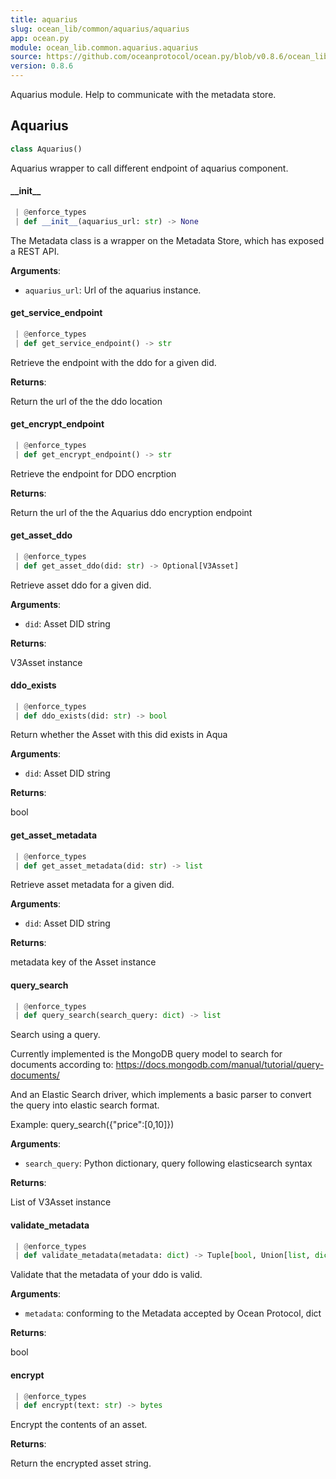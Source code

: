 ```yaml
---
title: aquarius
slug: ocean_lib/common/aquarius/aquarius
app: ocean.py
module: ocean_lib.common.aquarius.aquarius
source: https://github.com/oceanprotocol/ocean.py/blob/v0.8.6/ocean_lib/common/aquarius/aquarius.py
version: 0.8.6
---
```

Aquarius module.
Help to communicate with the metadata store.

## Aquarius

```python
class Aquarius()
```

Aquarius wrapper to call different endpoint of aquarius component.

#### \_\_init\_\_

```python
 | @enforce_types
 | def __init__(aquarius_url: str) -> None
```

The Metadata class is a wrapper on the Metadata Store, which has exposed a REST API.

**Arguments**:

- `aquarius_url`: Url of the aquarius instance.

#### get\_service\_endpoint

```python
 | @enforce_types
 | def get_service_endpoint() -> str
```

Retrieve the endpoint with the ddo for a given did.

**Returns**:

Return the url of the the ddo location

#### get\_encrypt\_endpoint

```python
 | @enforce_types
 | def get_encrypt_endpoint() -> str
```

Retrieve the endpoint for DDO encrption

**Returns**:

Return the url of the the Aquarius ddo encryption endpoint

#### get\_asset\_ddo

```python
 | @enforce_types
 | def get_asset_ddo(did: str) -> Optional[V3Asset]
```

Retrieve asset ddo for a given did.

**Arguments**:

- `did`: Asset DID string

**Returns**:

V3Asset instance

#### ddo\_exists

```python
 | @enforce_types
 | def ddo_exists(did: str) -> bool
```

Return whether the Asset with this did exists in Aqua

**Arguments**:

- `did`: Asset DID string

**Returns**:

bool

#### get\_asset\_metadata

```python
 | @enforce_types
 | def get_asset_metadata(did: str) -> list
```

Retrieve asset metadata for a given did.

**Arguments**:

- `did`: Asset DID string

**Returns**:

metadata key of the Asset instance

#### query\_search

```python
 | @enforce_types
 | def query_search(search_query: dict) -> list
```

Search using a query.

Currently implemented is the MongoDB query model to search for documents according to:
https://docs.mongodb.com/manual/tutorial/query-documents/

And an Elastic Search driver, which implements a basic parser to convert the query into
elastic search format.

Example: query_search({"price":[0,10]})

**Arguments**:

- `search_query`: Python dictionary, query following elasticsearch syntax

**Returns**:

List of V3Asset instance

#### validate\_metadata

```python
 | @enforce_types
 | def validate_metadata(metadata: dict) -> Tuple[bool, Union[list, dict]]
```

Validate that the metadata of your ddo is valid.

**Arguments**:

- `metadata`: conforming to the Metadata accepted by Ocean Protocol, dict

**Returns**:

bool

#### encrypt

```python
 | @enforce_types
 | def encrypt(text: str) -> bytes
```

Encrypt the contents of an asset.

**Returns**:

Return the encrypted asset string.


